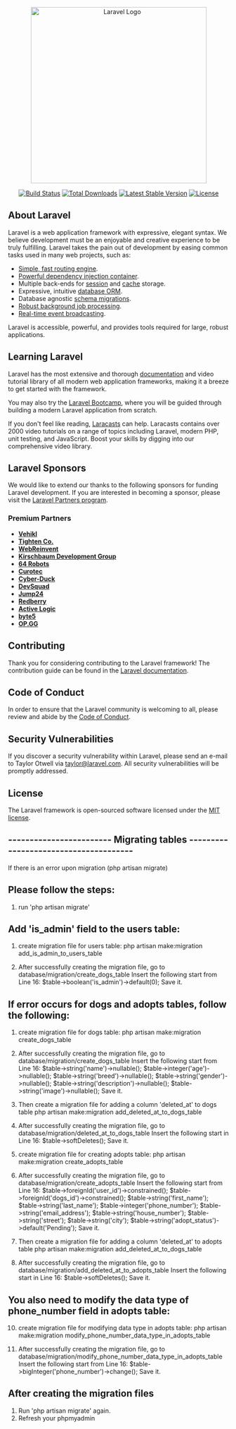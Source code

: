<p align="center"><a href="https://laravel.com" target="_blank"><img src="https://raw.githubusercontent.com/laravel/art/master/logo-lockup/5%20SVG/2%20CMYK/1%20Full%20Color/laravel-logolockup-cmyk-red.svg" width="400" alt="Laravel Logo"></a></p>

<p align="center">
<a href="https://github.com/laravel/framework/actions"><img src="https://github.com/laravel/framework/workflows/tests/badge.svg" alt="Build Status"></a>
<a href="https://packagist.org/packages/laravel/framework"><img src="https://img.shields.io/packagist/dt/laravel/framework" alt="Total Downloads"></a>
<a href="https://packagist.org/packages/laravel/framework"><img src="https://img.shields.io/packagist/v/laravel/framework" alt="Latest Stable Version"></a>
<a href="https://packagist.org/packages/laravel/framework"><img src="https://img.shields.io/packagist/l/laravel/framework" alt="License"></a>
</p>

## About Laravel

Laravel is a web application framework with expressive, elegant syntax. We believe development must be an enjoyable and creative experience to be truly fulfilling. Laravel takes the pain out of development by easing common tasks used in many web projects, such as:

- [Simple, fast routing engine](https://laravel.com/docs/routing).
- [Powerful dependency injection container](https://laravel.com/docs/container).
- Multiple back-ends for [session](https://laravel.com/docs/session) and [cache](https://laravel.com/docs/cache) storage.
- Expressive, intuitive [database ORM](https://laravel.com/docs/eloquent).
- Database agnostic [schema migrations](https://laravel.com/docs/migrations).
- [Robust background job processing](https://laravel.com/docs/queues).
- [Real-time event broadcasting](https://laravel.com/docs/broadcasting).

Laravel is accessible, powerful, and provides tools required for large, robust applications.

## Learning Laravel

Laravel has the most extensive and thorough [documentation](https://laravel.com/docs) and video tutorial library of all modern web application frameworks, making it a breeze to get started with the framework.

You may also try the [Laravel Bootcamp](https://bootcamp.laravel.com), where you will be guided through building a modern Laravel application from scratch.

If you don't feel like reading, [Laracasts](https://laracasts.com) can help. Laracasts contains over 2000 video tutorials on a range of topics including Laravel, modern PHP, unit testing, and JavaScript. Boost your skills by digging into our comprehensive video library.

## Laravel Sponsors

We would like to extend our thanks to the following sponsors for funding Laravel development. If you are interested in becoming a sponsor, please visit the [Laravel Partners program](https://partners.laravel.com).

### Premium Partners

- **[Vehikl](https://vehikl.com/)**
- **[Tighten Co.](https://tighten.co)**
- **[WebReinvent](https://webreinvent.com/)**
- **[Kirschbaum Development Group](https://kirschbaumdevelopment.com)**
- **[64 Robots](https://64robots.com)**
- **[Curotec](https://www.curotec.com/services/technologies/laravel/)**
- **[Cyber-Duck](https://cyber-duck.co.uk)**
- **[DevSquad](https://devsquad.com/hire-laravel-developers)**
- **[Jump24](https://jump24.co.uk)**
- **[Redberry](https://redberry.international/laravel/)**
- **[Active Logic](https://activelogic.com)**
- **[byte5](https://byte5.de)**
- **[OP.GG](https://op.gg)**

## Contributing

Thank you for considering contributing to the Laravel framework! The contribution guide can be found in the [Laravel documentation](https://laravel.com/docs/contributions).

## Code of Conduct

In order to ensure that the Laravel community is welcoming to all, please review and abide by the [Code of Conduct](https://laravel.com/docs/contributions#code-of-conduct).

## Security Vulnerabilities

If you discover a security vulnerability within Laravel, please send an e-mail to Taylor Otwell via [taylor@laravel.com](mailto:taylor@laravel.com). All security vulnerabilities will be promptly addressed.

## License

The Laravel framework is open-sourced software licensed under the [MIT license](https://opensource.org/licenses/MIT).



## ------------------------ Migrating tables -------------------------------------- ##
If there is an error upon migration (php artisan migrate)

## Please follow the steps:
1. run 'php artisan migrate'

## Add 'is_admin' field to the users table:
1. create migration file for users table:
    php artisan make:migration add_is_admin_to_users_table

2. After successfully creating the migration file, go to database/migration/create_dogs_table 
    Insert the following start from Line 16:
            $table->boolean('is_admin')->default(0);
    Save it.


## If error occurs for dogs and adopts tables, follow the following:
1. create migration file for dogs table:
    php artisan make:migration create_dogs_table

2. After successfully creating the migration file, go to database/migration/create_dogs_table 
    Insert the following start from Line 16:
            $table->string('name')->nullable();
            $table->integer('age')->nullable();
            $table->string('breed')->nullable();
            $table->string('gender')->nullable();
            $table->string('description')->nullable();
            $table->string('image')->nullable();
    Save it.

3. Then create a migration file for adding a column 'deleted_at' to dogs table
        php artisan make:migration add_deleted_at_to_dogs_table

4. After successfully creating the migration file, go to database/migration/deleted_at_to_dogs_table 
    Insert the following start in Line 16:
            $table->softDeletes();
    Save it.

5. create migration file for creating adopts table:
    php artisan make:migration create_adopts_table

7. After successfully creating the migration file, go to database/migration/create_adopts_table 
    Insert the following start from Line 16:
            $table->foreignId('user_id')->constrained();
            $table->foreignId('dogs_id')->constrained();
            $table->string('first_name');
            $table->string('last_name');
            $table->integer('phone_number');
            $table->string('email_address');
            $table->string('house_number');
            $table->string('street');
            $table->string('city');
            $table->string('adopt_status')->default('Pending');
    Save it.

8. Then create a migration file for adding a column 'deleted_at' to adopts table
        php artisan make:migration add_deleted_at_to_dogs_table

9. After successfully creating the migration file, go to database/migration/add_deleted_at_to_adopts_table
    Insert the following start in Line 16:
            $table->softDeletes();
    Save it.


## You also need to modify the data type of phone_number field in adopts table:
10. create migration file for modifying data type in adopts table:
    php artisan make:migration modify_phone_number_data_type_in_adopts_table

11. After successfully creating the migration file, go to database/migration/modify_phone_number_data_type_in_adopts_table
    Insert the following start from Line 16:
            $table->bigInteger('phone_number')->change();
    Save it.


## After creating the migration files
1. Run 'php artisan migrate' again.
2. Refresh your phpmyadmin



